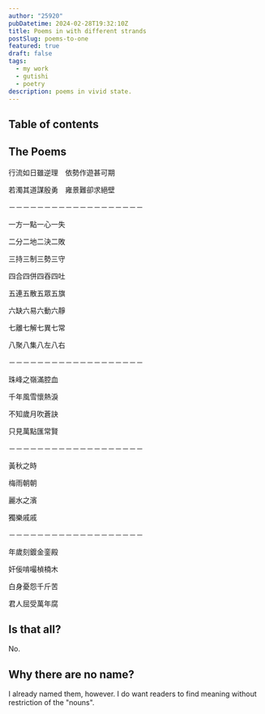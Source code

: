 ```yaml
---
author: "25920"
pubDatetime: 2024-02-28T19:32:10Z
title: Poems in with different strands
postSlug: poems-to-one
featured: true
draft: false
tags:
  - my work
  - gutishi
  - poetry
description: poems in vivid state.
---
```


## Table of contents

## The Poems

行流如日雖逆理　依勢作遊甚可期

若濁其道謀殷勇　雍景難卻求絕壁

－－－－－－－－－－－－－－－－－－－

一方一點一心一失

二分二地二決二敗

三持三制三勢三守

四合四併四吞四吐

五連五散五眾五旗

六缺六易六動六靜

七離七解七異七常

八聚八集八左八右

－－－－－－－－－－－－－－－－－－－

珠峰之嶺滿腔血

千年風雪懷熱淚

不知歲月吹蒼訣

只見萬點匯常賢

－－－－－－－－－－－－－－－－－－－

黃秋之時

梅雨朝朝

麗水之濱

獨樂戚戚

－－－－－－－－－－－－－－－－－－－

年歲刻鍍金銮殿

奸佞啃嘬楨楠木

白身憂怨千斤苦

君人屈受萬年腐

## Is that all?

No.

## Why there are no name?

I already named them, however. I do want readers to find meaning without restriction of the "nouns".
